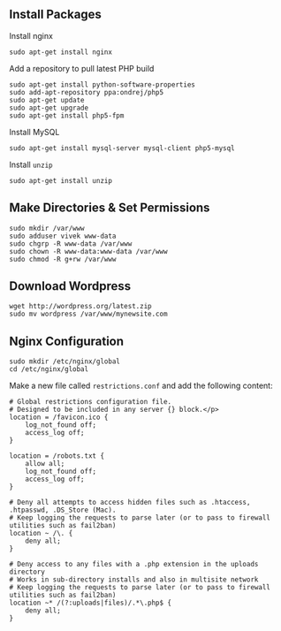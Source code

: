Install Packages
----------------

Install nginx

    sudo apt-get install nginx

Add a repository to pull latest PHP build

    sudo apt-get install python-software-properties
    sudo add-apt-repository ppa:ondrej/php5
    sudo apt-get update
    sudo apt-get upgrade
    sudo apt-get install php5-fpm

Install MySQL

    sudo apt-get install mysql-server mysql-client php5-mysql

Install `unzip`

    sudo apt-get install unzip


Make Directories & Set Permissions
----------------------------------

    sudo mkdir /var/www
    sudo adduser vivek www-data
    sudo chgrp -R www-data /var/www
    sudo chown -R www-data:www-data /var/www
    sudo chmod -R g+rw /var/www


Download Wordpress
------------------

    wget http://wordpress.org/latest.zip
    sudo mv wordpress /var/www/mynewsite.com


Nginx Configuration
-------------------

    sudo mkdir /etc/nginx/global
    cd /etc/nginx/global

Make a new file called `restrictions.conf` and add the following content:

    # Global restrictions configuration file.
    # Designed to be included in any server {} block.</p>
    location = /favicon.ico {
    	log_not_found off;
    	access_log off;
    }
    
    location = /robots.txt {
    	allow all;
    	log_not_found off;
    	access_log off;
    }
    
    # Deny all attempts to access hidden files such as .htaccess, .htpasswd, .DS_Store (Mac).
    # Keep logging the requests to parse later (or to pass to firewall utilities such as fail2ban)
    location ~ /\. {
    	deny all;
    }
    
    # Deny access to any files with a .php extension in the uploads directory
    # Works in sub-directory installs and also in multisite network
    # Keep logging the requests to parse later (or to pass to firewall utilities such as fail2ban)
    location ~* /(?:uploads|files)/.*\.php$ {
    	deny all;
    }

